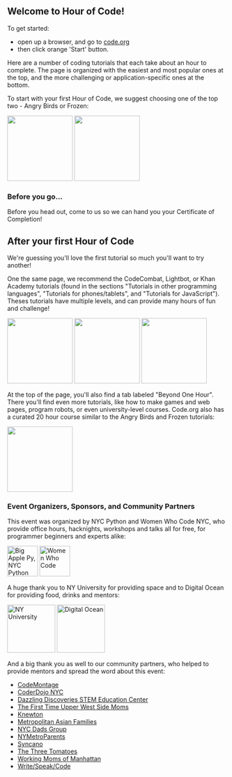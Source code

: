 ## Welcome to Hour of Code! 

To get started: 
* open up a browser, and go to [code.org](http://code.org/)
* then click orange 'Start' button. 

Here are a number of coding tutorials that each take about an hour to complete. The page is organized with the easiest and most popular ones at the top, and the more challenging or application-specific ones at the bottom.

To start with your first Hour of Code, we suggest choosing one of the top two - Angry Birds or Frozen:

<a href="http://studio.code.org/s/frozen/stage/1/puzzle/1"><img src="http://code.org/images/fit-520/frozen_carousel.jpg" height="150"/></a>
<a href="http://studio.code.org/hoc/1"><img src="http://code.org/images/fit-520/codehoc3.jpg" height="150"/></a>

### Before you go...

Before you head out, come to us so we can hand you your Certificate of Completion!

## After your first Hour of Code

We're guessing you'll love the first tutorial so much you'll want to try another! 

One the same page, we recommend the CodeCombat, Lightbot, or Khan Academy tutorials (found in the sections "Tutorials in other programming languages", "Tutorials for phones/tablets", and "Tutorials for JavaScript"). Theses tutorials have multiple levels, and can provide many hours of fun and challenge!

<a href="http://codecombat.com/?hour_of_code=true"><img src="http://code.org/images/fit-520/codecombat.jpg" height="150"/></a>
<a href="http://lightbot.com/hoc2014.html"><img src="http://code.org/images/fit-520/lightbot.jpg" height="150"/></a>
<a href="https://www.khanacademy.org/computing/hour-of-code/hour-of-code-tutorial/v/welcome-hour-of-code"><img src="http://code.org/images/fit-520/khanacademy.jpg" height="150"/></a>

At the top of the page, you'll also find a tab labeled "Beyond One Hour". There you'll find even more tutorials, like how to make games and web pages, program robots, or even university-level courses. Code.org also has a curated 20 hour course similar to the Angry Birds and Frozen tutorials:

<a hef="http://studio.code.org/"><img src="http://code.org/images/fit-520/code20hr.jpg" height="150"></a>

### Event Organizers, Sponsors, and Community Partners

This event was organized by NYC Python and Women Who Code NYC, who provide office hours, hacknights, workshops and talks all for free, for programmer beginners and experts alike:

<a href="http://meetup.com/nycpython"><img src="http://oi62.tinypic.com/2j61vsg.jpg" alt="Big Apple Py, NYC Python" height="70"></a>
<a href="http://www.meetup.com/WomenWhoCodeNYC/"><img src="http://oi61.tinypic.com/ms2ji1.jpg" alt="Women Who Code" height="70"></a>

A huge thank you to NY University for providing space and to Digital Ocean for providing food, drinks and mentors:

<a href="http://www.cims.nyu.edu/"><img src="http://www.natcom.org/uploadedImages/More_Scholarly_Resources/Doctoral_Program_Resource_Guide/NYU%20Logo.jpg" alt="NY University" height="110"></a>
<a href="https://www.digitalocean.com/"><img src="http://bitbetter.se/content/images/2013/Oct/digital_ocean_logo_1200x900.png" alt="Digital Ocean" height="110"></a>

And a big thank you as well to our community partners, who helped to provide mentors and spread the word about this event:

* <a href="https://www.codemontage.com/" target="_blank">CodeMontage</a>
* <a href="http://coderdojonyc.org/" target="_blank">CoderDojo NYC</a>
* <a href="http://www.dazzlingdiscoveries.com/" target="_blank">Dazzling Discoveries STEM Education Center</a>
* <a href="http://www.meetup.com/Upper-West-Side-Moms/" target="_blank">The First Time Upper West Side Moms</a>
* <a href="http://www.knewton.com/" target="_blank">Knewton</a>
* <a href="http://www.meetup.com/Metropolitan-Asian-Families/" target="_blank">Metropolitan Asian Families</a>
* <a href="http://www.nycdadsgroup.com/" target="_blank">NYC Dads Group</a>
* <a href="http://www.nymetroparents.com/" target="_blank">NYMetroParents</a>
* <a href="http://www.syncano.com/" target="_blank">Syncano</a>
* <a href="http://www.thethreetomatoes.com/" target="_blank">The Three Tomatoes</a>
* <a href="http://www.meetup.com/parents-579/" target="_blank">Working Moms of Manhattan</a>
* <a href="http://www.writespeakcode.com/" target="_blank">Write/Speak/Code</a>
